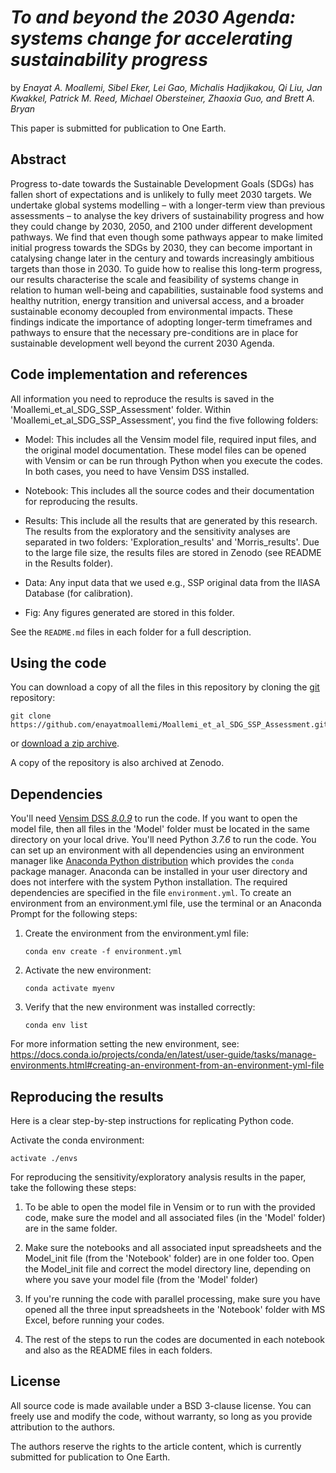 # *To and beyond the 2030 Agenda: systems change for accelerating sustainability progress*

by *Enayat A. Moallemi, Sibel Eker, Lei Gao, Michalis Hadjikakou, Qi Liu, Jan Kwakkel, Patrick M. Reed, Michael Obersteiner, Zhaoxia Guo, and Brett A. Bryan*

This paper is submitted for publication to One Earth.


## Abstract
Progress to-date towards the Sustainable Development Goals (SDGs) has fallen short of expectations and is unlikely to fully meet 2030 targets. We undertake global systems modelling – with a longer-term view than previous assessments – to analyse the key drivers of sustainability progress and how they could change by 2030, 2050, and 2100 under different development pathways. We find that even though some pathways appear to make limited initial progress towards the SDGs by 2030, they can become important in catalysing change later in the century and towards increasingly ambitious targets than those in 2030. To guide how to realise this long-term progress, our results characterise the scale and feasibility of systems change in relation to human well-being and capabilities, sustainable food systems and healthy nutrition, energy transition and universal access, and a broader sustainable economy decoupled from environmental impacts. These findings indicate the importance of adopting longer-term timeframes and pathways to ensure that the necessary pre-conditions are in place for sustainable development well beyond the current 2030 Agenda.

## Code implementation and references
All information you need to reproduce the results is saved in the 'Moallemi_et_al_SDG_SSP_Assessment' folder.
Within 'Moallemi_et_al_SDG_SSP_Assessment', you find the five following folders:

* Model: This includes all the Vensim model file, required input files, and the original model documentation. These model files can be opened with Vensim or can be run through Python when you execute the codes. In both cases, you need to have Vensim DSS installed.

* Notebook: This includes all the source codes and their documentation for reproducing the results.

* Results: This include all the results that are generated by this research. The results from the exploratory and the sensitivity analyses are separated in two folders: 'Exploration_results' and 'Morris_results'. Due to the large file size, the results files are stored in Zenodo (see README in the Results folder).

* Data: Any input data that we used e.g., SSP original data from the IIASA Database (for calibration).

* Fig: Any figures generated are stored in this folder.


See the `README.md` files in each folder for a full description.

## Using the code
You can download a copy of all the files in this repository by cloning the
[git](https://git-scm.com/) repository:

    git clone https://github.com/enayatmoallemi/Moallemi_et_al_SDG_SSP_Assessment.git

or [download a zip archive]().

A copy of the repository is also archived at Zenodo.

## Dependencies
You'll need [Vensim DSS *8.0.9*](https://vensim.com/download/) to run the code. If you want to open the model file, then all  files in the 'Model' folder must be located in the same directory on your local drive.
You'll need Python *3.7.6* to run the code.
You can set up an environment with all dependencies using an environment manager
like [Anaconda Python distribution](https://www.anaconda.com/download/) which
provides the `conda` package manager.
Anaconda can be installed in your user directory and does not interfere with
the system Python installation.
The required dependencies are specified in the file `environment.yml`. To create an environment from an environment.yml file, use the terminal or an Anaconda Prompt for the following steps:

1. Create the environment from the environment.yml file:

       conda env create -f environment.yml

2. Activate the new environment:

       conda activate myenv

3. Verify that the new environment was installed correctly:

       conda env list

 For more information setting the new environment, see: https://docs.conda.io/projects/conda/en/latest/user-guide/tasks/manage-environments.html#creating-an-environment-from-an-environment-yml-file

## Reproducing the results

Here is a clear step-by-step instructions for replicating Python code.

Activate the conda environment:

    activate ./envs

For reproducing the sensitivity/exploratory analysis results in the paper, take the following these steps:

1. To be able to open the model file in Vensim or to run with the provided code, make sure the model and all associated files (in the 'Model' folder) are in the same folder.

3. Make sure the notebooks and all associated input spreadsheets and the Model_init file (from the 'Notebook' folder) are in one folder too. Open the Model_init file and correct the model directory line, depending on where you save your model file (from the 'Model' folder)

4. If you're running the code with parallel processing, make sure you have opened all the three input spreadsheets in the 'Notebook' folder with MS Excel, before running your codes.

5. The rest of the steps to run the codes are documented in each notebook and also as the README files in each folders.

## License

All source code is made available under a BSD 3-clause license. You can freely
use and modify the code, without warranty, so long as you provide attribution
to the authors.

The authors reserve the rights to the article content, which is currently submitted for publication to One Earth.
